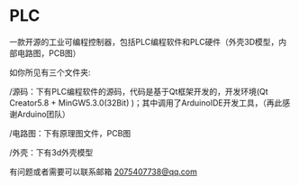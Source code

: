 # PLC
一款开源的工业可编程控制器，包括PLC编程软件和PLC硬件（外壳3D模型，内部电路图，PCB图）

如你所见有三个文件夹:

/源码：下有PLC编程软件的源码，代码是基于Qt框架开发的，开发环境(Qt Creator5.8 + MinGW5.3.0(32Bit) )；其中调用了ArduinoIDE开发工具，（再此感谢Arduino团队）


/电路图：下有原理图文件，PCB图



/外壳：下有3d外壳模型

有问题或者需要可以联系邮箱  2075407738@qq.com
